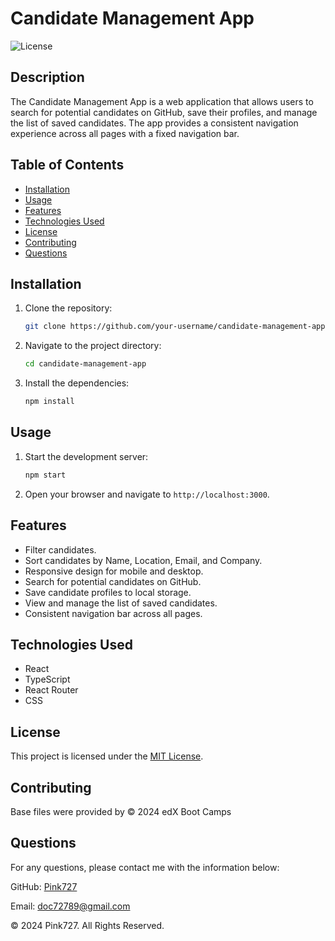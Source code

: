 
# Candidate Management App

![License](https://img.shields.io/badge/license-MIT-blue.svg)

## Description

The Candidate Management App is a web application that allows users to search for potential candidates on GitHub, save their profiles, and manage the list of saved candidates. The app provides a consistent navigation experience across all pages with a fixed navigation bar.

## Table of Contents

- [Installation](#installation)
- [Usage](#usage)
- [Features](#features)
- [Technologies Used](#technologies-used)
- [License](#license)
- [Contributing](#contributing)
- [Questions](#questions)

## Installation

1. Clone the repository:
   ```bash
   git clone https://github.com/your-username/candidate-management-app.git
   ```
2. Navigate to the project directory:
   ```bash
   cd candidate-management-app
   ```
3. Install the dependencies:
   ```bash
   npm install
   ```

## Usage

1. Start the development server:
   ```bash
   npm start
   ```
2. Open your browser and navigate to `http://localhost:3000`.

## Features

- Filter candidates.
- Sort candidates by Name, Location, Email, and Company.
- Responsive design for mobile and desktop.
- Search for potential candidates on GitHub.
- Save candidate profiles to local storage.
- View and manage the list of saved candidates.
- Consistent navigation bar across all pages.

## Technologies Used

- React
- TypeScript
- React Router
- CSS

## License
This project is licensed under the [MIT License](https://opensource.org/license/mit).

## Contributing

Base files were provided by © 2024 edX Boot Camps


## Questions
For any questions, please contact me with the information below:

GitHub: [Pink727](https://github.com/pink727)

Email: doc72789@gmail.com

© 2024 Pink727. All Rights Reserved.